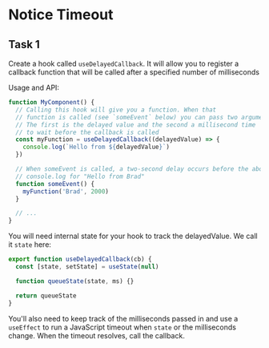 # Notice Timeout

## Task 1

Create a hook called `useDelayedCallback`. It will allow you to register a callback function that will be called after a specified number of milliseconds

Usage and API:

```js
function MyComponent() {
  // Calling this hook will give you a function. When that
  // function is called (see `someEvent` below) you can pass two arguments.
  // The first is the delayed value and the second a millisecond time
  // to wait before the callback is called
  const myFunction = useDelayedCallback((delayedValue) => {
    console.log(`Hello from ${delayedValue}`)
  })

  // When someEvent is called, a two-second delay occurs before the above
  // console.log for "Hello from Brad"
  function someEvent() {
    myFunction('Brad', 2000)
  }

  // ...
}
```

You will need internal state for your hook to track the delayedValue. We call it `state` here:

```js
export function useDelayedCallback(cb) {
  const [state, setState] = useState(null)

  function queueState(state, ms) {}

  return queueState
}
```

You'll also need to keep track of the milliseconds passed in and use a `useEffect` to run a JavaScript timeout when `state` or the milliseconds change. When the timeout resolves, call the callback.

